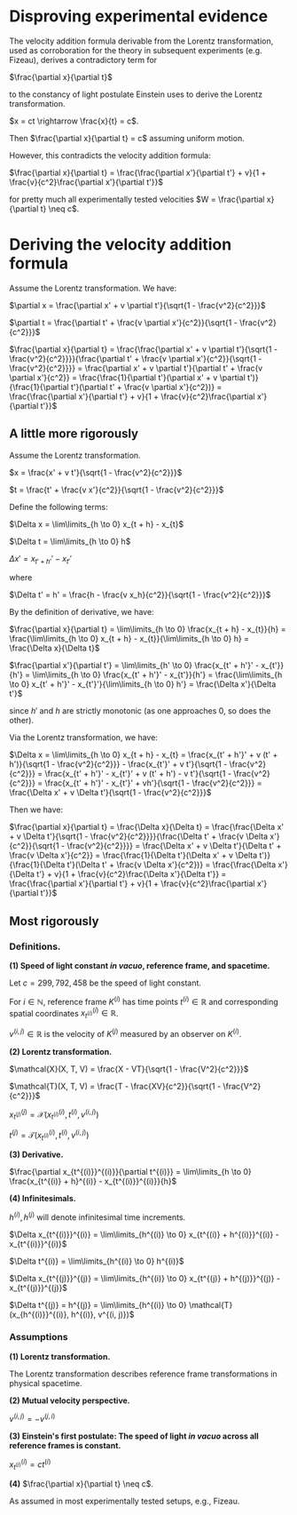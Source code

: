 # Disproving experimental evidence

The velocity addition formula derivable from the Lorentz transformation, used as corroboration for the theory in subsequent experiments (e.g. Fizeau), derives a contradictory term for

$\frac{\partial x}{\partial t}$

to the constancy of light postulate Einstein uses to derive the Lorentz transformation.

$x = ct \rightarrow \frac{x}{t} = c$.

Then $\frac{\partial x}{\partial t} = c$ assuming uniform motion.

However, this contradicts the velocity addition formula:

$\frac{\partial x}{\partial t} = \frac{\frac{\partial x'}{\partial t'} + v}{1 + \frac{v}{c^2}\frac{\partial x'}{\partial t'}}$

for pretty much all experimentally tested velocities $W = \frac{\partial x}{\partial t} \neq c$.

# Deriving the velocity addition formula

Assume the Lorentz transformation. We have:

$\partial x = \frac{\partial x' + v \partial t'}{\sqrt{1 - \frac{v^2}{c^2}}}$

$\partial t = \frac{\partial t' + \frac{v \partial x'}{c^2}}{\sqrt{1 - \frac{v^2}{c^2}}}$

$\frac{\partial x}{\partial t} = \frac{\frac{\partial x' + v \partial t'}{\sqrt{1 - \frac{v^2}{c^2}}}}{\frac{\partial t' + \frac{v \partial x'}{c^2}}{\sqrt{1 - \frac{v^2}{c^2}}}} = \frac{\partial x' + v \partial t'}{\partial t' + \frac{v \partial x'}{c^2}} = \frac{\frac{1}{\partial t'}(\partial x' + v \partial t')}{\frac{1}{\partial t'}(\partial t' + \frac{v \partial x'}{c^2})} = \frac{\frac{\partial x'}{\partial t'} + v}{1 + \frac{v}{c^2}\frac{\partial x'}{\partial t'}}$

## A little more rigorously

Assume the Lorentz transformation.

$x = \frac{x' + v t'}{\sqrt{1 - \frac{v^2}{c^2}}}$

$t = \frac{t' + \frac{v x'}{c^2}}{\sqrt{1 - \frac{v^2}{c^2}}}$

Define the following terms:

$\Delta x = \lim\limits_{h \to 0} x_{t + h} - x_{t}$

$\Delta t = \lim\limits_{h \to 0} h$

$\Delta x' = x_{t' + h'}' - x_{t'}'$

where

$\Delta t' = h' = \frac{h - \frac{v x_h}{c^2}}{\sqrt{1 - \frac{v^2}{c^2}}}$

By the definition of derivative, we have:

$\frac{\partial x}{\partial t} = \lim\limits_{h \to 0} \frac{x_{t + h} - x_{t}}{h} = \frac{\lim\limits_{h \to 0} x_{t + h} - x_{t}}{\lim\limits_{h \to 0} h} = \frac{\Delta x}{\Delta t}$

$\frac{\partial x'}{\partial t'} = \lim\limits_{h' \to 0} \frac{x_{t' + h'}' - x_{t'}}{h'} = \lim\limits_{h \to 0} \frac{x_{t' + h'}' - x_{t'}}{h'} = \frac{\lim\limits_{h \to 0} x_{t' + h'}' - x_{t'}'}{\lim\limits_{h \to 0} h'} =  \frac{\Delta x'}{\Delta t'}$

since $h'$ and $h$ are strictly monotonic (as one approaches $0$, so does the other).

Via the Lorentz transformation, we have:

$\Delta x = \lim\limits_{h \to 0} x_{t + h} - x_{t} = \frac{x_{t' + h'}' + v (t' + h')}{\sqrt{1 - \frac{v^2}{c^2}}} - \frac{x_{t'}' + v t'}{\sqrt{1 - \frac{v^2}{c^2}}} = \frac{x_{t' + h'}' - x_{t'}' + v (t' + h') - v t'}{\sqrt{1 - \frac{v^2}{c^2}}} = \frac{x_{t' + h'}' - x_{t'}' + vh'}{\sqrt{1 - \frac{v^2}{c^2}}} = \frac{\Delta x' + v \Delta t'}{\sqrt{1 - \frac{v^2}{c^2}}}$

Then we have:

$\frac{\partial x}{\partial t} = \frac{\Delta x}{\Delta t} = \frac{\frac{\Delta x' + v \Delta t'}{\sqrt{1 - \frac{v^2}{c^2}}}}{\frac{\Delta t' + \frac{v \Delta x'}{c^2}}{\sqrt{1 - \frac{v^2}{c^2}}}} = \frac{\Delta x' + v \Delta t'}{\Delta t' + \frac{v \Delta x'}{c^2}} = \frac{\frac{1}{\Delta t'}(\Delta x' + v \Delta t')}{\frac{1}{\Delta t'}(\Delta t' + \frac{v \Delta x'}{c^2})} = \frac{\frac{\Delta x'}{\Delta t'} + v}{1 + \frac{v}{c^2}\frac{\Delta x'}{\Delta t'}} = \frac{\frac{\partial x'}{\partial t'} + v}{1 + \frac{v}{c^2}\frac{\partial x'}{\partial t'}}$

## Most rigorously

### Definitions.

**(1) Speed of light constant *in vacuo*, reference frame, and spacetime.**

Let $c=299,792,458$ be the speed of light constant.

For $i \in \mathbb{N}$, reference frame $K^{(i)}$ has time points $t^{(i)}  \in \mathbb{R}$ and corresponding spatial coordinates $x_{t^{(i)}}^{(i)} \in \mathbb{R}$.

$v^{(i, j)} \in \mathbb{R}$ is the velocity of $K^{(j)}$ measured by an observer on $K^{(i)}$.

**(2) Lorentz transformation.**

$\mathcal{X}(X, T, V) = \frac{X - VT}{\sqrt{1 - \frac{V^2}{c^2}}}$

$\mathcal{T}(X, T, V) = \frac{T - \frac{XV}{c^2}}{\sqrt{1 - \frac{V^2}{c^2}}}$

$x_{t^{(j)}}^{(j)} = \mathcal{X}(x_{t^{(i)}}^{(i)}, t^{(i)}, v^{(i, j)})$

$t^{(j)} = \mathcal{T}(x_{t^{(i)}}^{(i)}, t^{(i)}, v^{(i, j)})$

**(3) Derivative.**

$\frac{\partial x_{t^{(i)}}^{(i)}}{\partial t^{(i)}} = \lim\limits_{h \to 0} \frac{x_{t^{(i)} + h}^{(i)} - x_{t^{(i)}}^{(i)}}{h}$

**(4) Infinitesimals.** 

$h^{(i)}, h^{(j)}$ will denote infinitesimal time increments. 

$\Delta x_{t^{(i)}}^{(i)} = \lim\limits_{h^{(i)} \to 0} x_{t^{(i)} + h^{(i)}}^{(i)} - x_{t^{(i)}}^{(i)}$

$\Delta t^{(i)} = \lim\limits_{h^{(i)} \to 0} h^{(i)}$

$\Delta x_{t^{(j)}}^{(j)} = \lim\limits_{h^{(i)} \to 0} x_{t^{(j)} + h^{(j)}}^{(j)} - x_{t^{(j)}}^{(j)}$

$\Delta t^{(j)} = h^{(j)} = \lim\limits_{h^{(i)} \to 0} \mathcal{T}(x_{h^{(i)}}^{(i)}, h^{(i)}, v^{(i, j)})$

### Assumptions

**(1) Lorentz transformation.**

The Lorentz transformation describes reference frame transformations in physical spacetime.

**(2) Mutual velocity perspective.**

$v^{(i, j)} = -v^{(j, i)}$

**(3) Einstein's first postulate: The speed of light *in vacuo* across all reference frames is constant.**

$x_{t^{(i)}}^{(i)} = c t^{(i)}$

**(4)** $\frac{\partial x}{\partial t} \neq c$.

As assumed in most experimentally tested setups, e.g., Fizeau.
